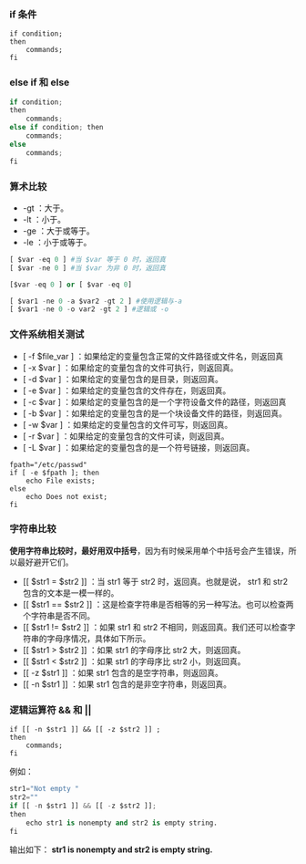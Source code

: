 ### if 条件

```
if condition;
then
    commands;
fi
```

### else if 和 else

```js
if condition;
then
    commands;
else if condition; then
    commands;
else
    commands;
fi
```

### 算术比较

* -gt ：大于。
* -lt ：小于。
* -ge ：大于或等于。
* -le ：小于或等于。

```py
[ $var -eq 0 ] #当 $var 等于 0 时，返回真
[ $var -ne 0 ] #当 $var 为非 0 时，返回真

[$var -eq 0 ] or [ $var -eq 0]

[ $var1 -ne 0 -a $var2 -gt 2 ] #使用逻辑与-a
[ $var1 -ne 0 -o var2 -gt 2 ] #逻辑或 -o
```

### 文件系统相关测试

* \[ -f $file\_var \] ：如果给定的变量包含正常的文件路径或文件名，则返回真
* \[ -x $var \] ：如果给定的变量包含的文件可执行，则返回真。
* \[ -d $var \] ：如果给定的变量包含的是目录，则返回真。
* \[ -e $var \] ：如果给定的变量包含的文件存在，则返回真。
* \[ -c $var \] ：如果给定的变量包含的是一个字符设备文件的路径，则返回真
* \[ -b $var \] ：如果给定的变量包含的是一个块设备文件的路径，则返回真。
* \[ -w $var \] ：如果给定的变量包含的文件可写，则返回真。
* \[ -r $var \] ：如果给定的变量包含的文件可读，则返回真。
* \[ -L $var \] ：如果给定的变量包含的是一个符号链接，则返回真。

```
fpath="/etc/passwd"
if [ -e $fpath ]; then
    echo File exists;
else
    echo Does not exist;
fi
```

### 字符串比较

**使用字符串比较时，最好用双中括号**，因为有时候采用单个中括号会产生错误，所以最好避开它们。

* \[\[ $str1 = $str2 \]\] ：当 str1 等于 str2 时，返回真。也就是说， str1 和 str2 包含的文本是一模一样的。
* \[\[ $str1 == $str2 \]\] ：这是检查字符串是否相等的另一种写法。也可以检查两个字符串是否不同。
* \[\[ $str1 != $str2 \]\] ：如果 str1 和 str2 不相同，则返回真。我们还可以检查字符串的字母序情况，具体如下所示。
* \[\[ $str1 &gt; $str2 \]\] ：如果 str1 的字母序比 str2 大，则返回真。
* \[\[ $str1 &lt; $str2 \]\] ：如果 str1 的字母序比 str2 小，则返回真。
* \[\[ -z $str1 \]\] ：如果 str1 包含的是空字符串，则返回真。
* \[\[ -n $str1 \]\] ：如果 str1 包含的是非空字符串，则返回真。

### 逻辑运算符  && 和  \|\|

```
if [[ -n $str1 ]] && [[ -z $str2 ]] ;
then
    commands;
fi
```

例如：

```py
str1="Not empty "
str2=""
if [[ -n $str1 ]] && [[ -z $str2 ]];
then
    echo str1 is nonempty and str2 is empty string.
fi
```

输出如下：**str1 is nonempty and str2 is empty string.**

